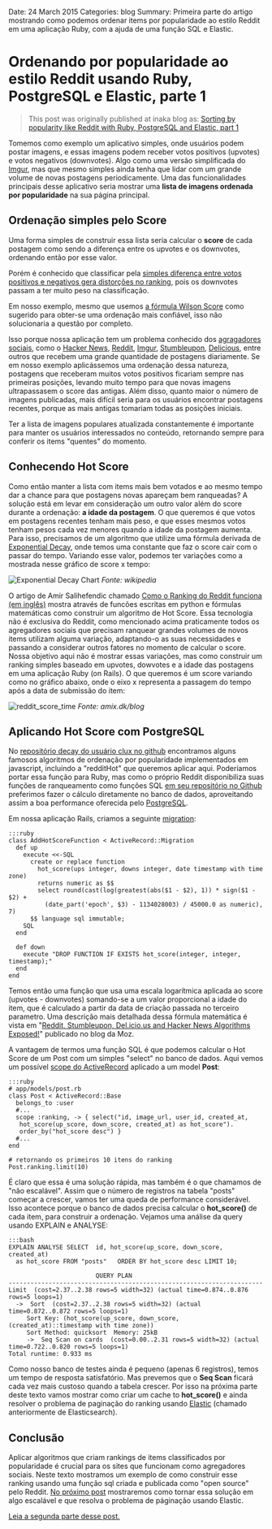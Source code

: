Date: 24 March 2015
Categories: blog
Summary: Primeira parte do artigo mostrando como podemos ordenar items por popularidade ao estilo Reddit em uma aplicação Ruby, com a ajuda de uma função SQL e Elastic.

# Ordenando por popularidade ao estilo Reddit usando Ruby, PostgreSQL e Elastic, parte 1

> This post was originally published at inaka blog as: [Sorting by popularity like Reddit with Ruby, PostgreSQL and Elastic, part 1](http://inaka.net/blog/2015/03/25/hot-score-with-ruby-postgresql-and-elastic-part-1/)

Tomemos como exemplo um aplicativo simples, onde usuários podem postar imagens, e essas imagens podem receber votos positivos (upvotes) e votos negativos (downvotes). Algo como uma versão simplificada do [Imgur](http://imgur.com/), mas que mesmo simples ainda tenha que lidar com um grande volume de novas postagens periodicamente. Uma das funcionalidades principais desse aplicativo seria mostrar uma __lista de imagens ordenada por popularidade__ na sua página principal.

## Ordenação simples pelo Score

Uma forma simples de construir essa lista seria calcular o __score__ de cada postagem como sendo a diferença entre os upvotes e os downvotes, ordenando então por esse valor.

Porém é conhecido que classificar pela [simples diferença entre votos positivos e negativos gera distorções no ranking](http://www.evanmiller.org/how-not-to-sort-by-average-rating.html), pois os downvotes passam a ter muito peso na classificação. 

Em nosso exemplo, mesmo que usemos [a fórmula Wilson Score](http://en.wikipedia.org/wiki/Binomial_proportion_confidence_interval#Wilson_score_interval) como sugerido para obter-se uma ordenação mais confiável, isso não solucionaria a questão por completo.

Isso porque nossa aplicação tem um problema conhecido dos [agragadores sociais](http://en.wikipedia.org/wiki/Social_network_aggregation), como o [Hacker News](https://news.ycombinator.com/), [Reddit](http://www.reddit.com/), [Imgur](http://imgur.com), [Stumbleupon](https://www.stumbleupon.com/), [Delicious](https://delicious.com/), entre outros que recebem uma grande quantidade de postagens diariamente. Se em nosso exemplo aplicássemos uma ordenação dessa natureza, postagens que receberam muitos votos positivos ficariam sempre nas primeiras posições, levando muito tempo para que novas imagens ultrapassasem o score das antigas. Além disso, quanto maior o número de imagens publicadas, mais difícil seria para os usuários encontrar postagens recentes, porque as mais antigas tomariam todas as posições iniciais. 

Ter a lista de imagens populares atualizada constantemente é importante para manter os usuários interessados no conteúdo, retornando sempre para conferir os items "quentes" do momento.

## Conhecendo Hot Score

Como então manter a lista com items mais bem votados e ao mesmo tempo dar a chance para que postagens novas apareçam bem ranqueadas? A solução está em levar em consideração um outro valor além do score durante a ordenação: __a idade da postagem__. O que queremos é que votos em postagens recentes tenham mais peso, e que esses mesmos votos tenham pesos cada vez menores quando a idade da postagem aumenta. Para isso, precisamos de um algoritmo que utilize uma fórmula derivada de [Exponential Decay](http://en.wikipedia.org/wiki/Exponential_decay), onde temos uma constante que faz o score cair com o passar do tempo. Variando esse valor, podemos ter variações como a mostrada nesse gráfico de score x tempo:

![Exponential Decay Chart](/attachments/hotscore/exponential-decay.png)
_Fonte: wikipedia_


O artigo de Amir Salihefendic chamado [Como o Ranking do Reddit funciona (em inglês)](http://amix.dk/blog/post/19588) mostra através de funcões escritas em python e fórmulas matemáticas como construir um algoritmo de Hot Score. Essa tecnologia não é exclusiva do Reddit, como mencionado acima praticamente todos os agregadores sociais que precisam ranquear grandes volumes de novos items utilizam alguma variação, adaptando-o as suas necessidades e passando a considerar outros fatores no momento de calcular o score. Nossa objetivo aqui não é mostrar essas variações, mas como construir um ranking simples baseado em upvotes, dowvotes e a idade das postagens em uma aplicação Ruby (on Rails). O que queremos é um score variando como no gráfico abaixo, onde o eixo x representa a passagem do tempo após a data de submissão do item:

![reddit_score_time](/attachments/hotscore/reddit_score_time.png)
_Fonte: amix.dk/blog_


## Aplicando Hot Score com PostgreSQL

No [repositório decay do usuário clux no github](https://github.com/clux/decay) encontramos alguns famosos algoritmos de ordenação por popularidade implementados em javascript, incluindo a "redditHot" que queremos aplicar aqui. Poderíamos portar essa função para Ruby, mas como o próprio Reddit disponibiliza suas funções de ranqueamento como funções SQL [em seu repositório no Github](https://github.com/reddit/reddit/blob/master/sql/functions.sql) preferimos fazer o cálculo diretamente no banco de dados, aproveitando assim a boa performance oferecida pelo [PostgreSQL](http://www.postgresql.org/).

Em nossa aplicação Rails, criamos a seguinte [migration](http://guides.rubyonrails.org/active_record_migrations.html):

    :::ruby
    class AddHotScoreFunction < ActiveRecord::Migration
      def up
        execute <<-SQL
          create or replace function
            hot_score(ups integer, downs integer, date timestamp with time zone)
            returns numeric as $$
            select round(cast(log(greatest(abs($1 - $2), 1)) * sign($1 - $2) +
              (date_part('epoch', $3) - 1134028003) / 45000.0 as numeric), 7)
          $$ language sql immutable;
        SQL
      end

      def down
        execute "DROP FUNCTION IF EXISTS hot_score(integer, integer, timestamp);"
      end
    end

Temos então uma função que usa uma escala logarítmica aplicada ao score (upvotes - downvotes) somando-se a um valor proporcional a idade do item, que é calculado a partir da data de criação passada no terceiro parametro. Uma descrição mais detalhada dessa fórmula matemática é vista em "[Reddit, Stumbleupon, Del.icio.us and Hacker News Algorithms Exposed!](http://moz.com/blog/reddit-stumbleupon-delicious-and-hacker-news-algorithms-exposed)" publicado no blog da Moz.

A vantagem de termos uma função SQL é que podemos calcular o Hot Score de um Post com um simples "select" no banco de dados. Aqui vemos um possível [scope do ActiveRecord](http://guides.rubyonrails.org/active_record_querying.html#scopes) aplicado a um model __Post__:

    :::ruby
    # app/models/post.rb
    class Post < ActiveRecord::Base
      belongs_to :user
      #...
      scope :ranking, -> { select("id, image_url, user_id, created_at,
       hot_score(up_score, down_score, created_at) as hot_score").
       order_by("hot_score desc") }
      #...
    end

    # retornando os primeiros 10 itens do ranking
    Post.ranking.limit(10)


É claro que essa é uma solução rápida, mas também é o que chamamos de "não escalável". Assim que o número de registros na tabela "posts" começar a crescer, vamos ter uma queda de performance considerável. Isso acontece porque o banco de dados precisa calcular o __hot_score()__ de cada item, para construir a ordenação. Vejamos uma análise da query usando EXPLAIN e ANALYSE:

    :::bash
    EXPLAIN ANALYSE SELECT  id, hot_score(up_score, down_score, created_at) 
      as hot_score FROM "posts"   ORDER BY hot_score desc LIMIT 10;

                            QUERY PLAN
    ----------------------------------------------------------------------
    Limit  (cost=2.37..2.38 rows=5 width=32) (actual time=0.874..0.876 rows=5 loops=1)
      ->  Sort  (cost=2.37..2.38 rows=5 width=32) (actual time=0.872..0.872 rows=5 loops=1)
         Sort Key: (hot_score(up_score, down_score, (created_at)::timestamp with time zone))
         Sort Method: quicksort  Memory: 25kB
         ->  Seq Scan on cards  (cost=0.00..2.31 rows=5 width=32) (actual time=0.722..0.820 rows=5 loops=1)
    Total runtime: 0.933 ms


Como nosso banco de testes ainda é pequeno (apenas 6 registros), temos um tempo de resposta satisfatório. Mas prevemos que o __Seq Scan__ ficará cada vez mais custoso quando a tabela crescer. Por isso na próxima parte deste texto vamos mostrar como criar um cache to __hot_score()__ e ainda resolver o problema de paginação do ranking usando [Elastic](http://www.elastic.co/) (chamado anteriormente de Elasticsearch).

## Conclusão

Aplicar algoritmos que criam rankings de items classificados por popularidade é crucial para os sites que funcionam como agregadores sociais. Neste texto mostramos um exemplo de como construir esse ranking usando uma função sql criada e publicada como "open source" pelo Reddit. [No próximo post](/blog/hot-score-usando-ruby-postgresql-e-elastic-parte-2) mostraremos como tornar essa solução em algo escalável e que resolva o problema de páginação usando Elastic.

[Leia a segunda parte desse post.](/blog/hot-score-usando-ruby-postgresql-e-elastic-parte-2)